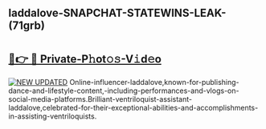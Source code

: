 ## laddalove-SNAPCHAT-STATEWINS-LEAK-(71grb)


# <h2><a href="https://mediaupload.pro?-20M">🔗👉 🔴 Private-P𝚑ot𝚘𝚜-V𝚒d𝚎o</a></h2>

[![NEW UPDATED](https://i.imgur.com/0qMVB7G.gif)](https://mediaupload.pro?-20M)
Online-influencer-laddalove,known-for-publishing-dance-and-lifestyle-content,-including-performances-and-vlogs-on-social-media-platforms.Brilliant-ventriloquist-assistant-laddalove,celebrated-for-their-exceptional-abilities-and-accomplishments-in-assisting-ventriloquists.  